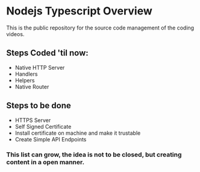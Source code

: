 # Nodejs Typescript Overview
This is the public repository for the source code management of the coding videos.

## Steps Coded 'til now:

- Native HTTP Server
- Handlers
- Helpers
- Native Router

## Steps to be done

- HTTPS Server
- Self Signed Certificate
- Install certificate on machine and make it trustable
- Create Simple API Endpoints 

### This list can grow, the idea is not to be closed, but creating content in a open manner.
